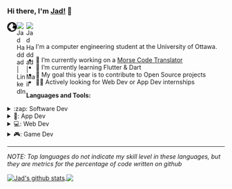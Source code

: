 ### Hi there, I'm [Jad!](https://jadhaddad.com) 👋

[<img align="left" alt="jadhaddad.com" width="22px" src="https://raw.githubusercontent.com/iconic/open-iconic/master/svg/globe.svg" />][website]
[<img align="left" alt="Jad Haddad | LinkedIn" width="22px" src="https://cdn.jsdelivr.net/npm/simple-icons@v3/icons/linkedin.svg" />][linkedin]
[<img align="left" alt="Jad Haddad | Mail" width="22px" src="https://cdn.jsdelivr.net/npm/simple-icons@3.6.0/icons/gmail.svg" />][mail]

<br />
<br />

I'm a computer engineering student at the University of Ottawa.

- 🔭 I’m currently working on a [Morse Code Translator](https://github.com/jadhaddad01/MorseCodeTranslation)
- 🌱 I’m currently learning Flutter & Dart
- 🥅 My goal this year is to contribute to Open Source projects
- 👨‍💻 Actively looking for Web Dev or App Dev internships

**Languages and Tools:**  
<details>
  <summary>:zap: Software Dev</summary>

</details>
<details>
  <summary>📱: App Dev</summary>

</details>
<details>
  <summary>💻: Web Dev</summary>

</details>
<details>
  <summary>🎮: Game Dev</summary>

</details>

---

*NOTE: Top languages do not indicate my skill level in these languages, but they are metrics for the percentage of code written on github*

<a href="https://github.com/jadhaddad01?tab=repositories">
  <img align="center" src="https://github-readme-stats.vercel.app/api?username=jadhaddad01&show_icons=true&include_all_commits=true" alt="Jad's github stats" />
</a>
<a href="https://github.com/jadhaddad01?tab=repositories">
  <!-- Change the `github-readme-stats.anuraghazra1.vercel.app` to `github-readme-stats.vercel.app`  -->
  <img align="center" src="https://github-readme-stats.vercel.app/api/top-langs/?username=jadhaddad01&layout=compact" />
</a>


[website]: https://jadhaddad.com
[linkedin]: https://www.linkedin.com/in/jadhaddad01/
[mail]: jadmail01@gmail.com